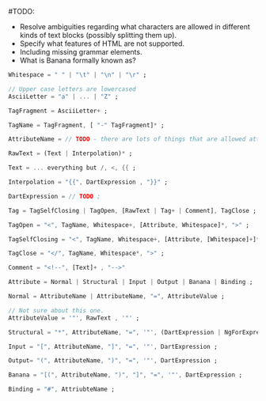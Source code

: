 #TODO:
* Resolve ambiguities regarding what characters are allowed in different kinds of text blocks (possibly splitting them up).
* Specify what features of HTML are not supported.
* Including missing grammar elements.
* What is Banana formally known as?

```dart
Whitespace = " " | "\t" | "\n" | "\r" ;

// Upper case letters are lowercased
AsciiLetter = "a" | ... | "Z" ;

TagFragment = AsciiLetter+ ;

TagName = TagFragment, [ "-" TagFragment]* ;

AttributeName = // TODO - there are lots of things that are allowed attribute names that maybe we don't want to... ;

RawText = (Text | Interpolation)* ;

Text = ... everything but /, <, {{ ;

Interpolation = "{{", DartExpression , "}}" ;

DartExpression = // TODO ;

Tag = TagSelfClosing | TagOpen, [RawText | Tag+ | Comment], TagClose ;

TagOpen = "<", TagName, Whitespace+, [Attribute, Whitespace]*, ">" ;

TagSelfClosing = "<", TagName, Whitespace+, [Attribute, [Whitespace]+]* , "/>" ;

TagClose = "</", TagName, Whitespace*, ">" ;

Comment = "<!--", [Text]+ , "-->"

Attribute = Normal | Structural | Input | Output | Banana | Binding ;

Normal = AttributeName | AttributeName, "=", AttributeValue ;

// Not sure about this one.
AttributeValue = '"', RawText , '"' ;

Structural = "*", AttributeName, "=", '"', (DartExpression | NgForExpression), '"' ;

Input = "[", AttributeName, "]", "=", '"', DartExpression ;

Output= "(", AttributeName, ")", "=", '"', DartExpression ;

Banana = "[(", AttributeName, ")", "]", "=", '"', DartExpression ;

Binding = "#", AttriubteName ;
```
